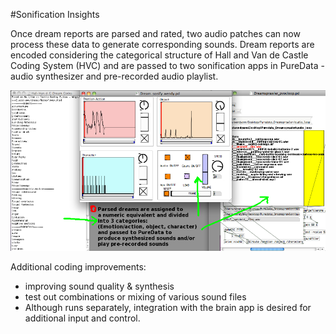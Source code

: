 #Sonification Insights

Once dream reports are parsed and rated, two audio patches can now process these data to generate corresponding sounds. Dream reports are encoded considering the categorical structure of Hall and Van de Castle Coding System (HVC) and are passed to two sonification apps in PureData - audio synthesizer and pre-recorded audio playlist.

![Sonification](../project_images/Dreamsprawler_Sonification.png?raw=true "Sonification")

Additional coding improvements:

- improving sound quality & synthesis
- test out combinations or mixing of various sound files
- Although runs separately, integration with the brain app is desired for additional input and control.

